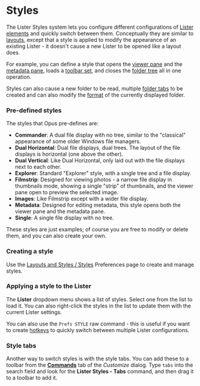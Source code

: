 # Styles

The Lister Styles system lets you configure different configurations of [Lister elements]() and quickly switch between them. Conceptually they are similar to [layouts](layouts/README.md), except that a style is applied to modify the appearance of an existing Lister - it doesn't cause a new Lister to be opened like a layout does.

For example, you can define a style that opens the [viewer pane](viewer_pane.md) and the [metadata pane](metadata_pane.md), loads a [toolbar set](toolbars/toolbar_sets.md), and closes the [folder tree](navigation/folder_tree.md) all in one operation.

Styles can also cause a new folder to be read, multiple [folder tabs](tabs/README.md) to be created and can also modify the [format](../folder_options/README.md) of the currently displayed folder.

### Pre-defined styles

The styles that Opus pre-defines are:

- **Commander**: A dual file display with no tree, similar to the "classical" appearance of some older Windows file managers.
- **Dual Horizontal**: Dual file displays, dual trees. The layout of the file displays is horizontal (one above the other).
- **Dual Vertical**: Like Dual Horizontal, only laid out with the file displays next to each other.
- **Explorer**: Standard "Explorer" style, with a single tree and a file display.
- **Filmstrip**: Designed for viewing photos - a narrow file display in thumbnails mode, showing a single "strip" of thumbnails, and the viewer pane open to preview the selected image.
- **Images**: Like Filmstrip except with a wider file display.
- **Metadata**: Designed for editing metadata, this style opens both the viewer pane and the metadata pane.
- **Single**: A single file display with no tree.

These styles are just examples; of course you are free to modify or delete them, and you can also create your own.

### Creating a style

Use the [Layouts and Styles / Styles](/Manual/preferences/preferences_categories/layouts_and_styles/styles.md) Preferences page to create and manage styles.

### Applying a style to the Lister

The **Lister** dropdown menu shows a list of styles. Select one from the list to load it. You can also right-click the styles in the list to update them with the current Lister settings.

You can also use the `Prefs STYLE` raw command - this is useful if you want to create [hotkeys](/Manual/customize/the_customize_dialog/keys.md) to quickly switch between multiple Lister configurations.

### Style tabs

Another way to switch styles is with the style tabs. You can add these to a toolbar from the **[Commands](/Manual/customize/the_customize_dialog/commands.md)** tab of the *Customize* dialog. Type `tabs` into the search field and look for the **Lister Styles - Tabs** command, and then drag it to a toolbar to add it.
